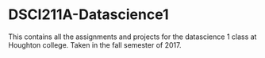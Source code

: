 # DSCI211A-Datascience1

This contains all the assignments and projects for the datascience 1 class at Houghton college.
Taken in the fall semester of 2017.
